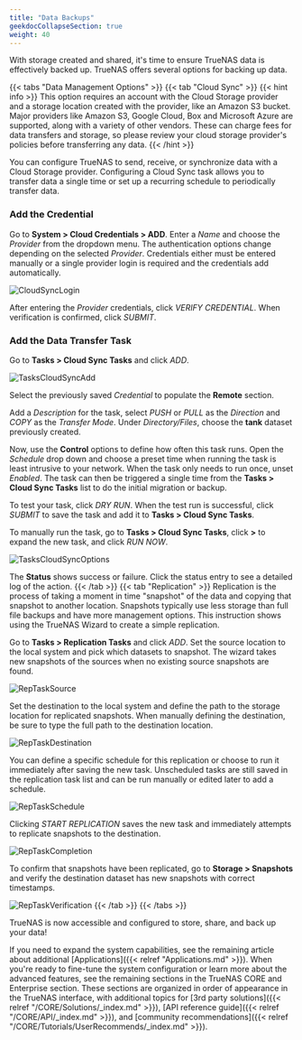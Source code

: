 ```yaml
---
title: "Data Backups"
geekdocCollapseSection: true
weight: 40
---
```


With storage created and shared, it's time to ensure TrueNAS data is effectively backed up.
TrueNAS offers several options for backing up data.

{{< tabs "Data Management Options" >}}
{{< tab "Cloud Sync" >}}
{{< hint info >}}
This option requires an account with the Cloud Storage provider and a storage location created with the provider, like an Amazon S3 bucket.
Major providers like Amazon S3, Google Cloud, Box and Microsoft Azure are supported, along with a variety of other vendors.
These can charge fees for data transfers and storage, so please review your cloud storage provider's policies before transferring any data.
{{< /hint >}}

You can configure TrueNAS to send, receive, or synchronize data with a Cloud Storage provider.
Configuring a Cloud Sync task allows you to transfer data a single time or set up a recurring schedule to periodically transfer data.

### Add the Credential

Go to **System > Cloud Credentials > ADD**.
Enter a *Name* and choose the *Provider* from the dropdown menu.
The authentication options change depending on the selected *Provider*.
Credentials either must be entered manually or a single provider login is required and the credentials add automatically.

![CloudSyncLogin](/images/CORE/12.0/StoringDataCloudSyncAuth.png "Cloud Sync Authorization")

After entering the *Provider* credentials, click *VERIFY CREDENTIAL*.
When verification is confirmed, click *SUBMIT*.

### Add the Data Transfer Task

Go to **Tasks > Cloud Sync Tasks** and click *ADD*.

![TasksCloudSyncAdd](/images/CORE/12.0/TasksCloudSyncAdd.png "Creating a Cloud Sync Task")

Select the previously saved *Credential* to populate the **Remote** section.

Add a *Description* for the  task, select *PUSH* or *PULL* as the *Direction* and *COPY* as the *Transfer Mode*.
Under *Directory/Files*, choose the **tank** dataset previously created.

Now, use the **Control** options to define how often this task runs.
Open the *Schedule* drop down and choose a preset time when running the task is least intrusive to your network.
When the task only needs to run once, unset *Enabled*.
The task can then be triggered a single time from the **Tasks > Cloud Sync Tasks** list to do the initial migration or backup.

To test your task, click *DRY RUN*.
When the test run is successful, click *SUBMIT* to save the task and add it to **Tasks > Cloud Sync Tasks**.

To manually run the task, go to **Tasks > Cloud Sync Tasks**, click **>** to expand the new task, and click *RUN NOW*.

![TasksCloudSyncOptions](/images/CORE/12.0/TasksCloudSyncOptions.png "Cloud Sync Task Options")

The **Status** shows success or failure.
Click the status entry to see a detailed log of the action.
{{< /tab >}}
{{< tab "Replication" >}}
Replication is the process of taking a moment in time "snapshot" of the data and copying that snapshot to another location.
Snapshots typically use less storage than full file backups and have more management options.
This instruction shows using the TrueNAS Wizard to create a simple replication.

Go to **Tasks > Replication Tasks** and click *ADD*.
Set the source location to the local system and pick which datasets to snapshot.
The wizard takes new snapshots of the sources when no existing source snapshots are found.

![RepTaskSource](/images/CORE/12.0/StoringDataRepTaskSource.png "Rep Task Source")

Set the destination to the local system and define the path to the storage location for replicated snapshots.
When manually defining the destination, be sure to type the full path to the destination location.

![RepTaskDestination](/images/CORE/12.0/StoringDataRepTaskDestination.png "Rep Task Destination")

You can define a specific schedule for this replication or choose to run it immediately after saving the new task.
Unscheduled tasks are still saved in the replication task list and can be run manually or edited later to add a schedule.

![RepTaskSchedule](/images/CORE/12.0/StoringDataRepTaskSchedule.png "Rep Task Schedule")

Clicking *START REPLICATION* saves the new task and immediately attempts to replicate snapshots to the destination.

![RepTaskCompletion](/images/CORE/12.0/StoringDataRepTaskCompletion.png "Rep Task Completion")

To confirm that snapshots have been replicated, go to **Storage > Snapshots** and verify the destination dataset has new snapshots with correct timestamps.

![RepTaskVerification](/images/CORE/12.0/StoringDataRepTaskVerified.png "Rep Task Verification")
{{< /tab >}}
{{< /tabs >}}

TrueNAS is now accessible and configured to store, share, and back up your data!

If you need to expand the system capabilities, see the remaining article about additional [Applications]({{< relref "Applications.md" >}}).
When you're ready to fine-tune the system configuration or learn more about the advanced features, see the remaining sections in the TrueNAS CORE and Enterprise section.
These sections are organized in order of appearance in the TrueNAS interface, with additional topics for [3rd party solutions]({{< relref "/CORE/Solutions/_index.md" >}}), [API reference guide]({{< relref "/CORE/API/_index.md" >}}), and [community recommendations]({{< relref "/CORE/Tutorials/UserRecommends/_index.md" >}}).
